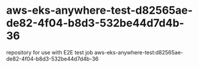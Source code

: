 # aws-eks-anywhere-test-d82565ae-de82-4f04-b8d3-532be44d7d4b-36
repository for use with E2E test job aws-eks-anywhere-test:d82565ae-de82-4f04-b8d3-532be44d7d4b-36
